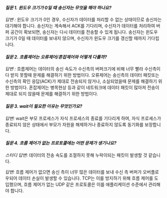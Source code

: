 #### *질문 1. 윈도우 크기가 0일 때 송신자는 무엇을 해야 하나요?*

*답변 :* 윈도우 크기가 0인 경우, 수신자가 데이터를 처리할 수 없는 상태이므로 송신자는 대기해야 합니다. 송신자는 계속해서 ACK를 기다리며, 수신자가 데이터를 처리하여 버퍼 공간이 확보되면, 송신자는 다시 데이터를 전송할 수 있게 됩니다. 송신자는 윈도우 크기가 0일 때 데이터를 보내지 않으며, 수신자가 윈도우 크기를 갱신할 때까지 기다립니다.

#### *질문 2. 흐름제어는 오류제어/혼잡제어와 어떻게 다를까?*

*답변 :* 흐름제어는 데이터의 송신 속도가 수신측의 버퍼크기에 비해 너무 빨라 수신측이 다 받지 못할때 문제를 해결하기 위한 방법이다.
오류제어는 송신측의 데이터 패킷또는 수신측의 확인 응답(ACK)가 제대로 전송되지 않거나, 소실되었을때 문제를 해결하기 위한 방법이다.
혼잡제어는 병목현상 등과 같이 네트워크에 데이터 패킷이 많아져 전송이 제대로 되지 않을때 문제를 해결하기 위한 방법이다.

#### *질문 3. wait이 필요한 이유는 무엇인가요?*

*답변:* wait은 부모 프로세스가 자식 프로세스의 종료를 기다리게 하여, 자식 프로세스가 종료되지 않은 상태에서 부모가 자원을 해제하거나 종료하지 않도록 동기화를 보장합니다.

#### *질문 4. 흐름 제어가 없는 프로토콜에는 어떤 문제가 생기나요?*

*스터디 답변:* 데이터의 전송 속도를 조절하지 못해 누락이되는 패킷이 발생할 것 같습니다.

*답변:* 흐름 제어가 없으면 송신 측이 너무 많은 데이터를 보내 수신 측 버퍼가 오버플로우되어 데이터 손실이 발생할 수 있습니다.
TCP는 이를 방지하기 위해 흐름 제어를 도입했으며, 흐름 제어가 없는 UDP 같은 프로토콜은 이를 애플리케이션 수준에서 관리해야 합니다.

